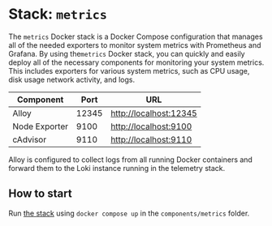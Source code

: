 # Stack: `metrics`

The `metrics` Docker stack is a Docker Compose configuration that manages all of the needed exporters to monitor system metrics with Prometheus and Grafana. By using the`metrics` Docker stack, you can quickly and easily deploy all of the necessary components for monitoring your system metrics. This includes exporters for various system metrics, such as CPU usage, disk usage network activity, and logs.

| Component     | Port  | URL                      |
| ------------- | ----- | ------------------------ |
| Alloy         | 12345 | <http://localhost:12345> |
| Node Exporter | 9100  | <http://localhost:9100>  |
| cAdvisor      | 9110  | <http://localhost:9110>  |

Alloy is configured to collect logs from all running Docker containers and forward them to the Loki instance running in the telemetry stack.

## How to start

Run [the stack](docker-compose.yml) using `docker compose up` in the `components/metrics` folder.
